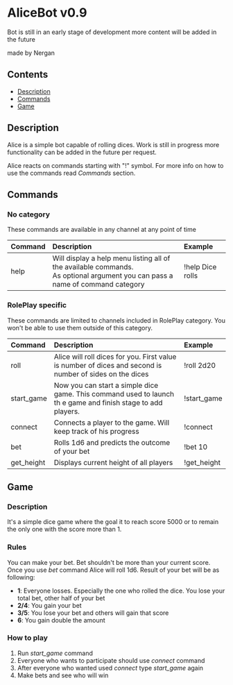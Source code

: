 # AliceBot v0.9

Bot is still in an early stage of development 
more content will be added in the future

made by Nergan

## Contents

- [Description](#description)
- [Commands](#commands)
- [Game](#game)

## Description

Alice is a simple bot capable of rolling dices. Work is still in progress
more functionality can be added in the future per request.

Alice reacts on commands starting with "!" symbol. For more info
on how to use the commands read *Commands* section.

## Commands


### No category

These commands are available in any channel at any point of time

| **Command**     | **Description**                                                                                                                    | **Example**      |
|:----------------|:-----------------------------------------------------------------------------------------------------------------------------------|:-----------------|
| help <optional> | Will display a help menu listing all of the available commands. </br> As optional argument you can pass a name of command category | !help Dice rolls |


### RolePlay specific

These commands are limited to channels included in RolePlay category.
You won't be able to use them outside of this category.

| **Command** | **Description**                                                                                              | **Example** |
|:------------|:-------------------------------------------------------------------------------------------------------------|:------------|
| roll        | Alice will roll dices for you. First value is number of dices and second is number of sides on the dices     | !roll 2d20  |
| start_game  | Now you can start a simple dice game. This command used to launch th e game and finish stage to add players. | !start_game |
| connect     | Connects a player to the game. Will keep track of his progress                                               | !connect    |
| bet         | Rolls 1d6 and predicts the outcome of your bet                                                               | !bet 10     |
| get_height  | Displays current height of all players                                                                       | !get_height |


## Game

### Description

It's a simple dice game where the goal it to reach score 5000 or to remain the only one with the score more than 1.

### Rules

You can make your bet. Bet shouldn't be more than your current score.
Once you use *bet* command Alice will roll 1d6.
Result of your bet will be as following:

- **1**: Everyone losses. Especially the one who rolled the dice. You lose your total bet, other half of your bet
- **2/4**: You gain your bet
- **3/5**: You lose your bet and others will gain that score
- **6**: You gain double the amount

### How to play

1) Run *start_game* command
2) Everyone who wants to participate should use *connect* command
3) After everyone who wanted used *connect* type *start_game* again
4) Make bets and see who will win